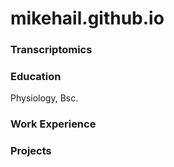 # mikehail.github.io

### Transcriptomics

### Education
Physiology, Bsc.

### Work Experience

### Projects
